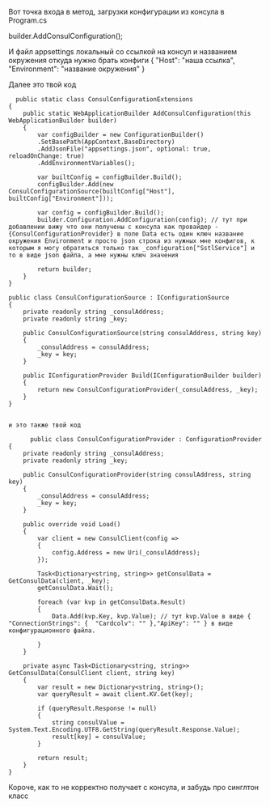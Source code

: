 Вот точка входа в метод, загрузки конфигурации из консула в Program.cs

  builder.AddConsulConfiguration();

И файл appsettings локальный со ссылкой на консул и названием окружения откуда нужно  брать конфиги 
{
  "Host": "наша ссылка",
  "Environment": "название окружения"
}


Далее это твой код 

      public static class ConsulConfigurationExtensions
    {
        public static WebApplicationBuilder AddConsulConfiguration(this WebApplicationBuilder builder)
        {
            var configBuilder = new ConfigurationBuilder()
            .SetBasePath(AppContext.BaseDirectory)
            .AddJsonFile("appsettings.json", optional: true, reloadOnChange: true)
            .AddEnvironmentVariables();

            var builtConfig = configBuilder.Build();
            configBuilder.Add(new ConsulConfigurationSource(builtConfig["Host"], builtConfig["Environment"]));

            var config = configBuilder.Build();
            builder.Configuration.AddConfiguration(config); // тут при добавлении вижу что они получены с консула как провайдер - {ConsulConfigurationProvider} в поле Data есть один ключ название окружения Environment и просто json строка из нужных мне конфигов, к которым я могу обратиться только так _configuration["SstlService"] и то в виде json файла, а мне нужны ключ значения

            return builder;
        }
    }

    public class ConsulConfigurationSource : IConfigurationSource
    {
        private readonly string _consulAddress;
        private readonly string _key;

        public ConsulConfigurationSource(string consulAddress, string key)
        {
            _consulAddress = consulAddress;
            _key = key;
        }

        public IConfigurationProvider Build(IConfigurationBuilder builder)
        {
            return new ConsulConfigurationProvider(_consulAddress, _key);
        }
    }


    и это также твой код

          public class ConsulConfigurationProvider : ConfigurationProvider
    {
        private readonly string _consulAddress;
        private readonly string _key;

        public ConsulConfigurationProvider(string consulAddress, string key)
        {
            _consulAddress = consulAddress;
            _key = key;
        }

        public override void Load()
        {
            var client = new ConsulClient(config =>
            {
                config.Address = new Uri(_consulAddress);
            });

            Task<Dictionary<string, string>> getConsulData = GetConsulData(client, _key);
            getConsulData.Wait();

            foreach (var kvp in getConsulData.Result)
            {
                Data.Add(kvp.Key, kvp.Value); // тут kvp.Value в виде { "ConnectionStrings": {  "Cardcolv": "" },"ApiKey": "" } в виде конфигурационного файла.

            }
        }

        private async Task<Dictionary<string, string>> GetConsulData(ConsulClient client, string key)
        {
            var result = new Dictionary<string, string>();
            var queryResult = await client.KV.Get(key);

            if (queryResult.Response != null)
            {
                string consulValue = System.Text.Encoding.UTF8.GetString(queryResult.Response.Value);
                result[key] = consulValue;
            }

            return result;
        }
    }
Короче, как то не корректно получает с консула, и забудь про синглтон класс 
